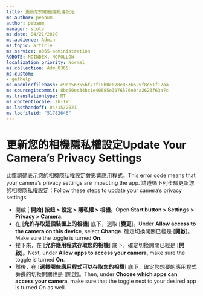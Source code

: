 ```yaml
---
title: 更新您的相機隱私權設定
ms.author: pebaum
author: pebaum
manager: scotv
ms.date: 04/21/2020
ms.audience: Admin
ms.topic: article
ms.service: o365-administration
ROBOTS: NOINDEX, NOFOLLOW
localization_priority: Normal
ms.collection: Adm_O365
ms.custom:
- gethelp
ms.openlocfilehash: e9ee56355bf77f18b0e078e8536525f8c51f17aa
ms.sourcegitcommit: 8bc60ec34bc1e40685e3976576e04a2623f63a7c
ms.translationtype: MT
ms.contentlocale: zh-TW
ms.lasthandoff: 04/15/2021
ms.locfileid: "51782646"
---
```

# <a name="update-your-cameras-privacy-settings"></a><span data-ttu-id="eaa24-102">更新您的相機隱私權設定</span><span class="sxs-lookup"><span data-stu-id="eaa24-102">Update Your Camera’s Privacy Settings</span></span>

<span data-ttu-id="eaa24-103">此錯誤碼表示您的相機隱私權設定會影響應用程式。</span><span class="sxs-lookup"><span data-stu-id="eaa24-103">This error code means that your camera’s privacy settings are impacting the app.</span></span> <span data-ttu-id="eaa24-104">請遵循下列步驟更新您的相機隱私權設定：</span><span class="sxs-lookup"><span data-stu-id="eaa24-104">Follow these steps to update your camera’s privacy settings:</span></span>

- <span data-ttu-id="eaa24-105">開啟 [ **開始] 按鈕 > 設定 > 隱私權 > 相機**。</span><span class="sxs-lookup"><span data-stu-id="eaa24-105">Open **Start button > Settings > Privacy > Camera**.</span></span>
- <span data-ttu-id="eaa24-106">在 [**允許存取這個裝置上的相機**] 底下，選取 [**變更**]。</span><span class="sxs-lookup"><span data-stu-id="eaa24-106">Under **Allow access to the camera on this device**, select **Change**.</span></span> <span data-ttu-id="eaa24-107">確定切換開關已經是 [**開啟**]。</span><span class="sxs-lookup"><span data-stu-id="eaa24-107">Make sure the toggle is turned **On**.</span></span>
- <span data-ttu-id="eaa24-108">接下來，在 [**允許應用程式存取您的相機**] 底下，確定切換開關已經是 [**開啟**]。</span><span class="sxs-lookup"><span data-stu-id="eaa24-108">Next, under **Allow apps to access your camera**, make sure the toggle is turned **On**.</span></span>
- <span data-ttu-id="eaa24-109">然後，在 [**選擇哪些應用程式可以存取您的相機**] 底下，確定您想要的應用程式旁邊的切換開關也是 [開啟]。</span><span class="sxs-lookup"><span data-stu-id="eaa24-109">Then, under **Choose which apps can access your camera**, make sure that the toggle next to your desired app is turned On as well.</span></span>
